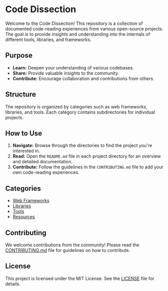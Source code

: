 # Code Dissection

Welcome to the Code Dissection! This repository is a collection of documented code-reading experiences from various open-source projects. The goal is to provide insights and understanding into the internals of different tools, libraries, and frameworks.

## Purpose

- **Learn:** Deepen your understanding of various codebases.
- **Share:** Provide valuable insights to the community.
- **Contribute:** Encourage collaboration and contributions from others.

## Structure

The repository is organized by categories such as web frameworks, libraries, and tools. Each category contains subdirectories for individual projects.

## How to Use

1. **Navigate:** Browse through the directories to find the project you're interested in.
2. **Read:** Open the `README.md` file in each project directory for an overview and detailed documentation.
3. **Contribute:** Follow the guidelines in the `CONTRIBUTING.md` file to add your own code-reading experiences.

## Categories

- [Web Frameworks](./web-frameworks/)
- [Libraries](./libraries/)
- [Tools](./tools/)
- [Resources](./resources/)

## Contributing

We welcome contributions from the community! Please read the [CONTRIBUTING.md](./CONTRIBUTING.md) file for guidelines on how to contribute.

## License

This project is licensed under the MIT License. See the [LICENSE](./LICENSE) file for details.

